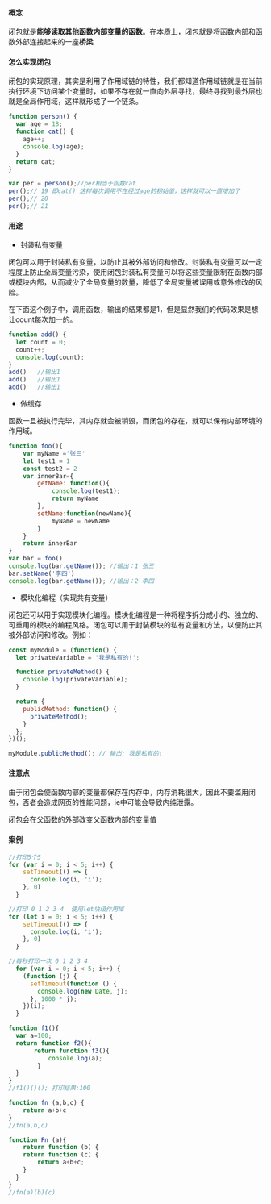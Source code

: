 #### 概念

闭包就是**能够读取其他函数内部变量的函数**。在本质上，闭包就是将函数内部和函数外部连接起来的一座**桥梁**

#### 怎么实现闭包

闭包的实现原理，其实是利用了作用域链的特性，我们都知道作用域链就是在当前执行环境下访问某个变量时，如果不存在就一直向外层寻找，最终寻找到最外层也就是全局作用域，这样就形成了一个链条。

```js
function person() {
  var age = 18;
  function cat() {
    age++;
    console.log(age);
  }
  return cat;
}

var per = person();//per相当于函数cat
per();// 19 即cat() 这样每次调用不在经过age的初始值，这样就可以一直增加了
per();// 20
per();// 21
```

####

#### 用途

-   封装私有变量

闭包可以用于封装私有变量，以防止其被外部访问和修改。封装私有变量可以一定程度上防止全局变量污染，使用闭包封装私有变量可以将这些变量限制在函数内部或模块内部，从而减少了全局变量的数量，降低了全局变量被误用或意外修改的风险。

在下面这个例子中，调用函数，输出的结果都是1，但是显然我们的代码效果是想让count每次加一的。

```js
function add() {
  let count = 0;
  count++;
  console.log(count);
}
add()   //输出1
add()   //输出1
add()   //输出1
```

-   做缓存

函数一旦被执行完毕，其内存就会被销毁，而闭包的存在，就可以保有内部环境的作用域。

```js
function foo(){
    var myName ='张三'
    let test1 = 1
    const test2 = 2
    var innerBar={
        getName: function(){
            console.log(test1);
            return myName
        },
        setName:function(newName){
            myName = newName
        }
    }
    return innerBar
}
var bar = foo()
console.log(bar.getName()); //输出：1 张三
bar.setName('李四')
console.log(bar.getName()); //输出：2 李四
```

-   模块化编程（实现共有变量）

闭包还可以用于实现模块化编程。模块化编程是一种将程序拆分成小的、独立的、可重用的模块的编程风格。闭包可以用于封装模块的私有变量和方法，以便防止其被外部访问和修改。例如：

```js
const myModule = (function() {
  let privateVariable = '我是私有的!';

  function privateMethod() {
    console.log(privateVariable);
  }

  return {
    publicMethod: function() {
      privateMethod();
    }
  };
})();

myModule.publicMethod(); // 输出: 我是私有的!
```





#### 注意点

由于闭包会使函数内部的变量都保存在内存中，内存消耗很大，因此不要滥用闭包，否者会造成网页的性能问题，ie中可能会导致内纯泄露。

闭包会在父函数的外部改变父函数内部的变量值

####

#### 案例

```js
//打印5个5
for (var i = 0; i < 5; i++) {
    setTimeout(() => {
      console.log(i, 'i');
    }, 0)
  }

//打印 0 1 2 3 4  使用let块级作用域
for (let i = 0; i < 5; i++) {
    setTimeout(() => {
      console.log(i, 'i');
    }, 0)
  }

//每秒打印一次 0 1 2 3 4
  for (var i = 0; i < 5; i++) {
    (function (j) {
      setTimeout(function () {
        console.log(new Date, j);
      }, 1000 * j);
    })(i);
  }
```

```js
function f1(){
  var a=100;
  return function f2(){
       return function f3(){
           console.log(a);
        }
  }
}
//f1()()(); 打印结果:100
```

```js
function fn (a,b,c) {
	return a+b+c
}
//fn(a,b,c)

function Fn (a){
	return function (b) {
  	return function (c) {
    	return a+b+c;
    }
  }
}
//fn(a)(b)(c)
```
